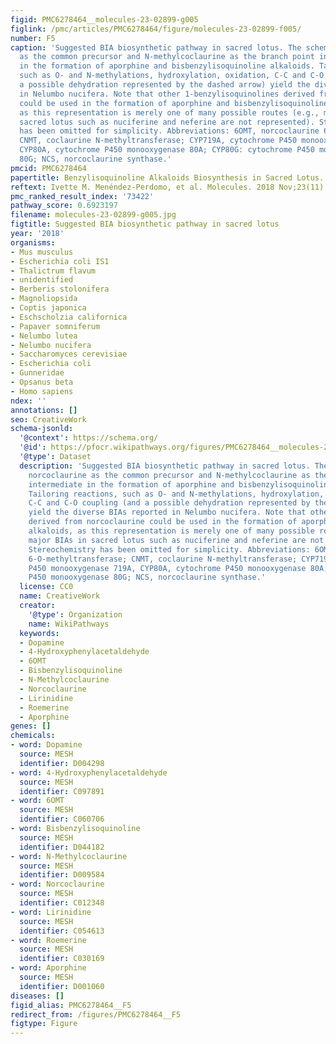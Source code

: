 ```yaml
---
figid: PMC6278464__molecules-23-02899-g005
figlink: /pmc/articles/PMC6278464/figure/molecules-23-02899-f005/
number: F5
caption: 'Suggested BIA biosynthetic pathway in sacred lotus. The scheme shows norcoclaurine
  as the common precursor and N-methylcoclaurine as the branch point intermediate
  in the formation of aporphine and bisbenzylisoquinoline alkaloids. Tailoring reactions,
  such as O- and N-methylations, hydroxylation, oxidation, C-C and C-O coupling (and
  a possible dehydration represented by the dashed arrow) yield the diverse BIAs reported
  in Nelumbo nucifera. Note that other 1-benzylisoquinolines derived from norcoclaurine
  could be used in the formation of aporphine and bisbenzylisoquinoline alkaloids,
  as this representation is merely one of many possible routes (e.g., major BIAs in
  sacred lotus such as nuciferine and neferine are not represented). Stereochemistry
  has been omitted for simplicity. Abbreviations: 6OMT, norcoclaurine 6-O-methyltransferase;
  CNMT, coclaurine N-methyltransferase; CYP719A, cytochrome P450 monooxygenase 719A,
  CYP80A, cytochrome P450 monooxygenase 80A; CYP80G: cytochrome P450 monooxygenase
  80G; NCS, norcoclaurine synthase.'
pmcid: PMC6278464
papertitle: Benzylisoquinoline Alkaloids Biosynthesis in Sacred Lotus.
reftext: Ivette M. Menéndez-Perdomo, et al. Molecules. 2018 Nov;23(11):2899.
pmc_ranked_result_index: '73422'
pathway_score: 0.6923197
filename: molecules-23-02899-g005.jpg
figtitle: Suggested BIA biosynthetic pathway in sacred lotus
year: '2018'
organisms:
- Mus musculus
- Escherichia coli IS1
- Thalictrum flavum
- unidentified
- Berberis stolonifera
- Magnoliopsida
- Coptis japonica
- Eschscholzia californica
- Papaver somniferum
- Nelumbo lutea
- Nelumbo nucifera
- Saccharomyces cerevisiae
- Escherichia coli
- Gunneridae
- Opsanus beta
- Homo sapiens
ndex: ''
annotations: []
seo: CreativeWork
schema-jsonld:
  '@context': https://schema.org/
  '@id': https://pfocr.wikipathways.org/figures/PMC6278464__molecules-23-02899-g005.html
  '@type': Dataset
  description: 'Suggested BIA biosynthetic pathway in sacred lotus. The scheme shows
    norcoclaurine as the common precursor and N-methylcoclaurine as the branch point
    intermediate in the formation of aporphine and bisbenzylisoquinoline alkaloids.
    Tailoring reactions, such as O- and N-methylations, hydroxylation, oxidation,
    C-C and C-O coupling (and a possible dehydration represented by the dashed arrow)
    yield the diverse BIAs reported in Nelumbo nucifera. Note that other 1-benzylisoquinolines
    derived from norcoclaurine could be used in the formation of aporphine and bisbenzylisoquinoline
    alkaloids, as this representation is merely one of many possible routes (e.g.,
    major BIAs in sacred lotus such as nuciferine and neferine are not represented).
    Stereochemistry has been omitted for simplicity. Abbreviations: 6OMT, norcoclaurine
    6-O-methyltransferase; CNMT, coclaurine N-methyltransferase; CYP719A, cytochrome
    P450 monooxygenase 719A, CYP80A, cytochrome P450 monooxygenase 80A; CYP80G: cytochrome
    P450 monooxygenase 80G; NCS, norcoclaurine synthase.'
  license: CC0
  name: CreativeWork
  creator:
    '@type': Organization
    name: WikiPathways
  keywords:
  - Dopamine
  - 4-Hydroxyphenylacetaldehyde
  - 6OMT
  - Bisbenzylisoquinoline
  - N-Methylcoclaurine
  - Norcoclaurine
  - Lirinidine
  - Roemerine
  - Aporphine
genes: []
chemicals:
- word: Dopamine
  source: MESH
  identifier: D004298
- word: 4-Hydroxyphenylacetaldehyde
  source: MESH
  identifier: C097891
- word: 6OMT
  source: MESH
  identifier: C060706
- word: Bisbenzylisoquinoline
  source: MESH
  identifier: D044182
- word: N-Methylcoclaurine
  source: MESH
  identifier: D009584
- word: Norcoclaurine
  source: MESH
  identifier: C012348
- word: Lirinidine
  source: MESH
  identifier: C054613
- word: Roemerine
  source: MESH
  identifier: C030169
- word: Aporphine
  source: MESH
  identifier: D001060
diseases: []
figid_alias: PMC6278464__F5
redirect_from: /figures/PMC6278464__F5
figtype: Figure
---
```

